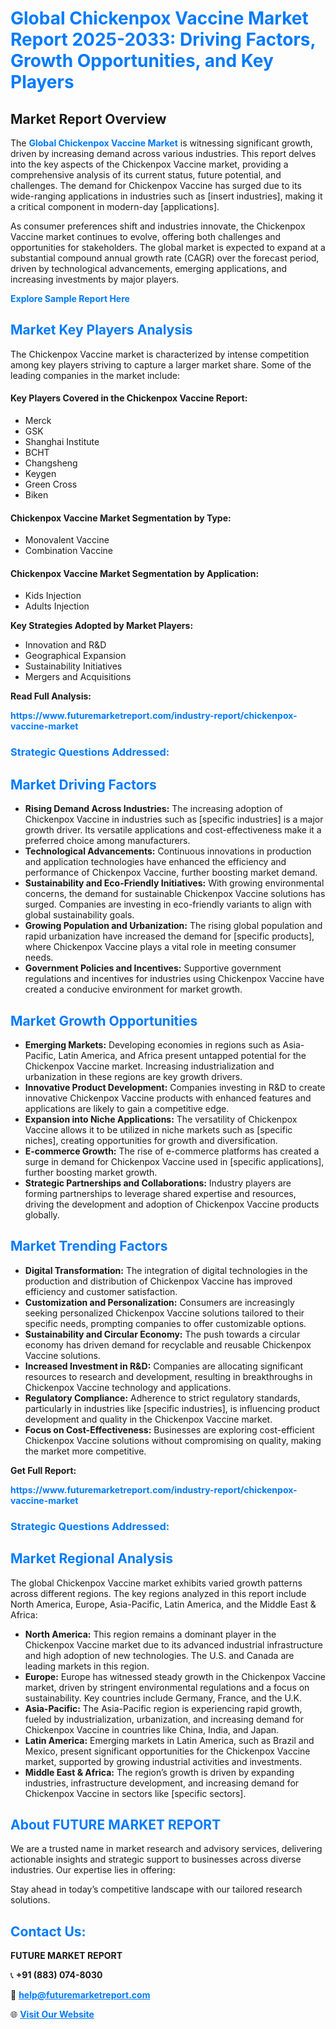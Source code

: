 <h1 style="color: #007BFF;">Global Chickenpox Vaccine Market Report 2025-2033: Driving Factors, Growth Opportunities, and Key Players</h1>

<section id="overview">
<h2>Market Report Overview</h2>
<p>The <a href="https://www.futuremarketreport.com/industry-report/chickenpox-vaccine-market" style="color: #007BFF; text-decoration: none;"><strong>Global Chickenpox Vaccine Market</strong></a> is witnessing significant growth, driven by increasing demand across various industries. This report delves into the key aspects of the Chickenpox Vaccine market, providing a comprehensive analysis of its current status, future potential, and challenges. The demand for Chickenpox Vaccine has surged due to its wide-ranging applications in industries such as [insert industries], making it a critical component in modern-day [applications].</p>
<p>As consumer preferences shift and industries innovate, the Chickenpox Vaccine market continues to evolve, offering both challenges and opportunities for stakeholders. The global market is expected to expand at a substantial compound annual growth rate (CAGR) over the forecast period, driven by technological advancements, emerging applications, and increasing investments by major players.</p>
</section>

<section id="overview">
<p><a href="https://www.futuremarketreport.com/request-sample/reportId=41477" style="color: #007BFF; text-decoration: none;"><strong>Explore Sample Report Here</strong></a></p>
</section>

<section id="key-players">
<h2 style="color: #007BFF;">Market Key Players Analysis</h2>
<p>The Chickenpox Vaccine market is characterized by intense competition among key players striving to capture a larger market share. Some of the leading companies in the market include:</p>
<h4>Key Players Covered in the Chickenpox Vaccine Report:</h4>
<ul><li>Merck</li><li>GSK</li><li>Shanghai Institute</li><li>BCHT</li><li>Changsheng</li><li>Keygen</li><li>Green Cross</li><li>Biken</li></ul>
<h4>Chickenpox Vaccine Market Segmentation by Type:</h4>
<ul><li>Monovalent Vaccine</li><li>Combination Vaccine</li></ul>

<h4>Chickenpox Vaccine Market Segmentation by Application:</h4>
<ul><li>Kids Injection</li><li>Adults Injection</li></ul>
<p><strong>Key Strategies Adopted by Market Players:</strong></p>
<ul>
<li>Innovation and R&D</li>
<li>Geographical Expansion</li>
<li>Sustainability Initiatives</li>
<li>Mergers and Acquisitions</li>
</ul>
</section>

<section>
<p><strong>Read Full Analysis: </strong></p><a href="https://www.futuremarketreport.com/industry-report/chickenpox-vaccine-market" style="color: #007BFF; text-decoration: none;"><strong>https://www.futuremarketreport.com/industry-report/chickenpox-vaccine-market</strong></a>
<h3 style="color: #007BFF;">Strategic Questions Addressed:</h3>
</section>

<section id="driving-factors">
<h2 style="color: #007BFF;">Market Driving Factors</h2>
<ul>
<li><strong>Rising Demand Across Industries:</strong> The increasing adoption of Chickenpox Vaccine in industries such as [specific industries] is a major growth driver. Its versatile applications and cost-effectiveness make it a preferred choice among manufacturers.</li>
<li><strong>Technological Advancements:</strong> Continuous innovations in production and application technologies have enhanced the efficiency and performance of Chickenpox Vaccine, further boosting market demand.</li>
<li><strong>Sustainability and Eco-Friendly Initiatives:</strong> With growing environmental concerns, the demand for sustainable Chickenpox Vaccine solutions has surged. Companies are investing in eco-friendly variants to align with global sustainability goals.</li>
<li><strong>Growing Population and Urbanization:</strong> The rising global population and rapid urbanization have increased the demand for [specific products], where Chickenpox Vaccine plays a vital role in meeting consumer needs.</li>
<li><strong>Government Policies and Incentives:</strong> Supportive government regulations and incentives for industries using Chickenpox Vaccine have created a conducive environment for market growth.</li>
</ul>
</section>

<section id="growth-opportunities">
<h2 style="color: #007BFF;">Market Growth Opportunities</h2>
<ul>
<li><strong>Emerging Markets:</strong> Developing economies in regions such as Asia-Pacific, Latin America, and Africa present untapped potential for the Chickenpox Vaccine market. Increasing industrialization and urbanization in these regions are key growth drivers.</li>
<li><strong>Innovative Product Development:</strong> Companies investing in R&D to create innovative Chickenpox Vaccine products with enhanced features and applications are likely to gain a competitive edge.</li>
<li><strong>Expansion into Niche Applications:</strong> The versatility of Chickenpox Vaccine allows it to be utilized in niche markets such as [specific niches], creating opportunities for growth and diversification.</li>
<li><strong>E-commerce Growth:</strong> The rise of e-commerce platforms has created a surge in demand for Chickenpox Vaccine used in [specific applications], further boosting market growth.</li>
<li><strong>Strategic Partnerships and Collaborations:</strong> Industry players are forming partnerships to leverage shared expertise and resources, driving the development and adoption of Chickenpox Vaccine products globally.</li>
</ul>
</section>

<section id="trending-factors">
<h2 style="color: #007BFF;">Market Trending Factors</h2>
<ul>
<li><strong>Digital Transformation:</strong> The integration of digital technologies in the production and distribution of Chickenpox Vaccine has improved efficiency and customer satisfaction.</li>
<li><strong>Customization and Personalization:</strong> Consumers are increasingly seeking personalized Chickenpox Vaccine solutions tailored to their specific needs, prompting companies to offer customizable options.</li>
<li><strong>Sustainability and Circular Economy:</strong> The push towards a circular economy has driven demand for recyclable and reusable Chickenpox Vaccine solutions.</li>
<li><strong>Increased Investment in R&D:</strong> Companies are allocating significant resources to research and development, resulting in breakthroughs in Chickenpox Vaccine technology and applications.</li>
<li><strong>Regulatory Compliance:</strong> Adherence to strict regulatory standards, particularly in industries like [specific industries], is influencing product development and quality in the Chickenpox Vaccine market.</li>
<li><strong>Focus on Cost-Effectiveness:</strong> Businesses are exploring cost-efficient Chickenpox Vaccine solutions without compromising on quality, making the market more competitive.</li>
</ul>
</section>

<section>
<p><strong>Get Full Report: </strong></p><a href="https://www.futuremarketreport.com/industry-report/chickenpox-vaccine-market" style="color: #007BFF; text-decoration: none;"><strong>https://www.futuremarketreport.com/industry-report/chickenpox-vaccine-market</strong></a>
<h3 style="color: #007BFF;">Strategic Questions Addressed:</h3>
</section>


<section id="regional-analysis">
<h2 style="color: #007BFF;">Market Regional Analysis</h2>
<p>The global Chickenpox Vaccine market exhibits varied growth patterns across different regions. The key regions analyzed in this report include North America, Europe, Asia-Pacific, Latin America, and the Middle East & Africa:</p>
<ul>
<li><strong>North America:</strong> This region remains a dominant player in the Chickenpox Vaccine market due to its advanced industrial infrastructure and high adoption of new technologies. The U.S. and Canada are leading markets in this region.</li>
<li><strong>Europe:</strong> Europe has witnessed steady growth in the Chickenpox Vaccine market, driven by stringent environmental regulations and a focus on sustainability. Key countries include Germany, France, and the U.K.</li>
<li><strong>Asia-Pacific:</strong> The Asia-Pacific region is experiencing rapid growth, fueled by industrialization, urbanization, and increasing demand for Chickenpox Vaccine in countries like China, India, and Japan.</li>
<li><strong>Latin America:</strong> Emerging markets in Latin America, such as Brazil and Mexico, present significant opportunities for the Chickenpox Vaccine market, supported by growing industrial activities and investments.</li>
<li><strong>Middle East & Africa:</strong> The region’s growth is driven by expanding industries, infrastructure development, and increasing demand for Chickenpox Vaccine in sectors like [specific sectors].</li>
</ul>
</section>

<footer>
<h2 style="color: #007BFF;">About FUTURE MARKET REPORT</h2>
<p>We are a trusted name in market research and advisory services, delivering actionable insights and strategic support to businesses across diverse industries. Our expertise lies in offering:</p>

<p>Stay ahead in today’s competitive landscape with our tailored research solutions.</p>

<h2 style="color: #007BFF;">Contact Us:</h2>
<p><strong>FUTURE MARKET REPORT</strong></p>
<p>📞 <strong>+91 (883) 074-8030</strong></p>
<p>📧 <strong><a href="mailto:help@futuremarketreport.com" style="color: #007BFF;">help@futuremarketreport.com</a></strong></p>
<p>🌐 <strong><a href="https://www.futuremarketreport.com/" style="color: #007BFF;">Visit Our Website</a></strong></p>
</footer>